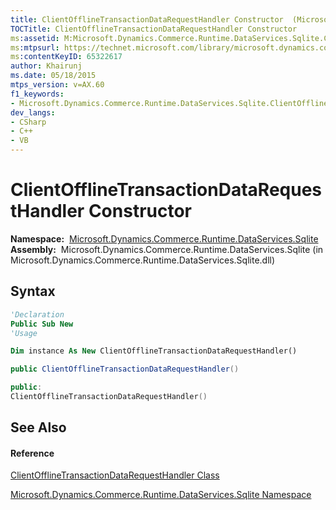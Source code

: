 ```yaml
---
title: ClientOfflineTransactionDataRequestHandler Constructor  (Microsoft.Dynamics.Commerce.Runtime.DataServices.Sqlite)
TOCTitle: ClientOfflineTransactionDataRequestHandler Constructor
ms:assetid: M:Microsoft.Dynamics.Commerce.Runtime.DataServices.Sqlite.ClientOfflineTransactionDataRequestHandler.#ctor
ms:mtpsurl: https://technet.microsoft.com/library/microsoft.dynamics.commerce.runtime.dataservices.sqlite.clientofflinetransactiondatarequesthandler.clientofflinetransactiondatarequesthandler(v=AX.60)
ms:contentKeyID: 65322617
author: Khairunj
ms.date: 05/18/2015
mtps_version: v=AX.60
f1_keywords:
- Microsoft.Dynamics.Commerce.Runtime.DataServices.Sqlite.ClientOfflineTransactionDataRequestHandler.#ctor
dev_langs:
- CSharp
- C++
- VB
---
```


# ClientOfflineTransactionDataRequestHandler Constructor

**Namespace:**  [Microsoft.Dynamics.Commerce.Runtime.DataServices.Sqlite](microsoft-dynamics-commerce-runtime-dataservices-sqlite-namespace.md)  
**Assembly:**  Microsoft.Dynamics.Commerce.Runtime.DataServices.Sqlite (in Microsoft.Dynamics.Commerce.Runtime.DataServices.Sqlite.dll)

## Syntax

``` vb
'Declaration
Public Sub New
'Usage

Dim instance As New ClientOfflineTransactionDataRequestHandler()
```

``` csharp
public ClientOfflineTransactionDataRequestHandler()
```

``` c++
public:
ClientOfflineTransactionDataRequestHandler()
```

## See Also

#### Reference

[ClientOfflineTransactionDataRequestHandler Class](clientofflinetransactiondatarequesthandler-class-microsoft-dynamics-commerce-runtime-dataservices-sqlite.md)

[Microsoft.Dynamics.Commerce.Runtime.DataServices.Sqlite Namespace](microsoft-dynamics-commerce-runtime-dataservices-sqlite-namespace.md)

